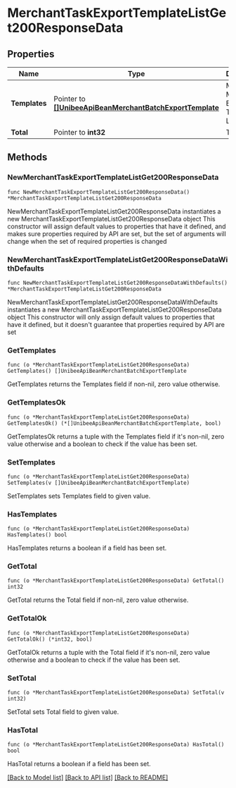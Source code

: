 # MerchantTaskExportTemplateListGet200ResponseData

## Properties

Name | Type | Description | Notes
------------ | ------------- | ------------- | -------------
**Templates** | Pointer to [**[]UnibeeApiBeanMerchantBatchExportTemplate**](UnibeeApiBeanMerchantBatchExportTemplate.md) | Merchant Member Export Template List | [optional] 
**Total** | Pointer to **int32** | Total | [optional] 

## Methods

### NewMerchantTaskExportTemplateListGet200ResponseData

`func NewMerchantTaskExportTemplateListGet200ResponseData() *MerchantTaskExportTemplateListGet200ResponseData`

NewMerchantTaskExportTemplateListGet200ResponseData instantiates a new MerchantTaskExportTemplateListGet200ResponseData object
This constructor will assign default values to properties that have it defined,
and makes sure properties required by API are set, but the set of arguments
will change when the set of required properties is changed

### NewMerchantTaskExportTemplateListGet200ResponseDataWithDefaults

`func NewMerchantTaskExportTemplateListGet200ResponseDataWithDefaults() *MerchantTaskExportTemplateListGet200ResponseData`

NewMerchantTaskExportTemplateListGet200ResponseDataWithDefaults instantiates a new MerchantTaskExportTemplateListGet200ResponseData object
This constructor will only assign default values to properties that have it defined,
but it doesn't guarantee that properties required by API are set

### GetTemplates

`func (o *MerchantTaskExportTemplateListGet200ResponseData) GetTemplates() []UnibeeApiBeanMerchantBatchExportTemplate`

GetTemplates returns the Templates field if non-nil, zero value otherwise.

### GetTemplatesOk

`func (o *MerchantTaskExportTemplateListGet200ResponseData) GetTemplatesOk() (*[]UnibeeApiBeanMerchantBatchExportTemplate, bool)`

GetTemplatesOk returns a tuple with the Templates field if it's non-nil, zero value otherwise
and a boolean to check if the value has been set.

### SetTemplates

`func (o *MerchantTaskExportTemplateListGet200ResponseData) SetTemplates(v []UnibeeApiBeanMerchantBatchExportTemplate)`

SetTemplates sets Templates field to given value.

### HasTemplates

`func (o *MerchantTaskExportTemplateListGet200ResponseData) HasTemplates() bool`

HasTemplates returns a boolean if a field has been set.

### GetTotal

`func (o *MerchantTaskExportTemplateListGet200ResponseData) GetTotal() int32`

GetTotal returns the Total field if non-nil, zero value otherwise.

### GetTotalOk

`func (o *MerchantTaskExportTemplateListGet200ResponseData) GetTotalOk() (*int32, bool)`

GetTotalOk returns a tuple with the Total field if it's non-nil, zero value otherwise
and a boolean to check if the value has been set.

### SetTotal

`func (o *MerchantTaskExportTemplateListGet200ResponseData) SetTotal(v int32)`

SetTotal sets Total field to given value.

### HasTotal

`func (o *MerchantTaskExportTemplateListGet200ResponseData) HasTotal() bool`

HasTotal returns a boolean if a field has been set.


[[Back to Model list]](../README.md#documentation-for-models) [[Back to API list]](../README.md#documentation-for-api-endpoints) [[Back to README]](../README.md)


